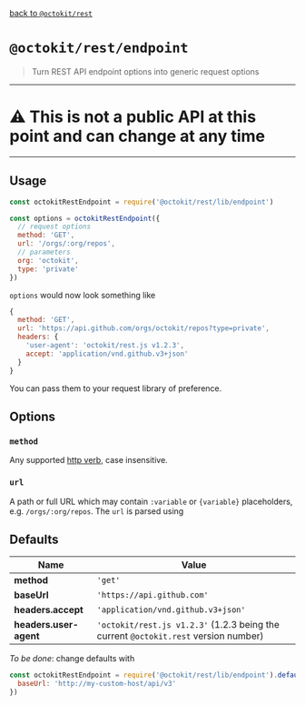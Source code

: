 [back to `@octokit/rest`]('../..')

# `@octokit/rest/endpoint`

> Turn REST API endpoint options into generic request options

---

# ⚠️ This is not a public API at this point and can change at any time

---

## Usage

```js
const octokitRestEndpoint = require('@octokit/rest/lib/endpoint')

const options = octokitRestEndpoint({
  // request options
  method: 'GET',
  url: '/orgs/:org/repos',
  // parameters
  org: 'octokit',
  type: 'private'
})
```

`options` would now look something like

```js
{
  method: 'GET',
  url: 'https://api.github.com/orgs/octokit/repos?type=private',
  headers: {
    'user-agent': 'octokit/rest.js v1.2.3',
    accept: 'application/vnd.github.v3+json'
  }
}
```

You can pass them to your request library of preference.

## Options

### `method`

Any supported [http verb](https://developer.github.com/v3/#http-verbs), case insensitive.

### `url`

A path or full URL which may contain `:variable` or `{variable}` placeholders,
e.g. `/orgs/:org/repos`. The `url` is parsed using

## Defaults

| Name                   | Value                                                                               |
|------------------------|-------------------------------------------------------------------------------------|
| **method**             | `'get'`                                                                             |
| **baseUrl**            | `'https://api.github.com'`                                                          |
| **headers.accept**     | `'application/vnd.github.v3+json'`                                                  |
| **headers.user-agent** | `'octokit/rest.js v1.2.3'` (1.2.3 being the current `@octokit.rest` version number) |

_To be done_: change defaults with

```js
const octokitRestEndpoint = require('@octokit/rest/lib/endpoint').defaults({
  baseUrl: 'http://my-custom-host/api/v3'
})
```
